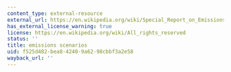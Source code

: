 ```yaml
---
content_type: external-resource
external_url: https://en.wikipedia.org/wiki/Special_Report_on_Emissions_Scenarios#Scenario_families
has_external_license_warning: true
license: https://en.wikipedia.org/wiki/All_rights_reserved
status: ''
title: emissions scenarios
uid: f525d482-bea8-4240-9a62-98cbbf3a2e58
wayback_url: ''
---
```

